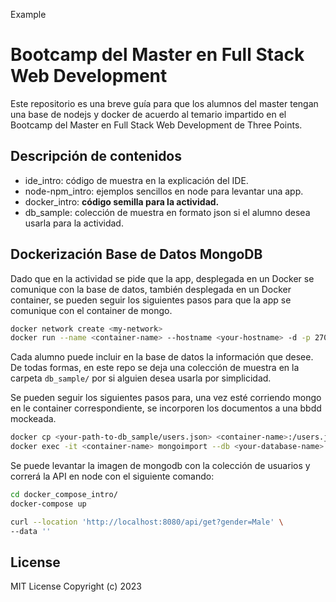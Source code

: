 Example
# Bootcamp del Master en Full Stack Web Development

Este repositorio es una breve guía para que los alumnos del master tengan una base de nodejs y docker de acuerdo al temario impartido en el Bootcamp del Master en Full Stack Web Development de Three Points.

## Descripción de contenidos


* ide_intro: código de muestra en la explicación del IDE.
* node-npm_intro: ejemplos sencillos en node para levantar una app.
* docker_intro: **código semilla para la actividad.**
* db_sample: colección de muestra en formato json si el alumno desea usarla para la actividad.

## Dockerización Base de Datos MongoDB

Dado que en la actividad se pide que la app, desplegada en un Docker se comunique con la base de datos, también desplegada en un Docker container,
se pueden seguir los siguientes pasos para que la app se comunique con el container de mongo.

```bash
docker network create <my-network>
docker run --name <container-name> --hostname <your-hostname> -d -p 27017:27017 --network <my-network> mongo
```

Cada alumno puede incluir en la base de datos la información que desee. 
De todas formas, en este repo se deja una colección de muestra en la carpeta `db_sample/` por si alguien desea usarla por simplicidad.

Se pueden seguir los siguientes pasos para, una vez esté corriendo mongo en le container correspondiente, se incorporen los documentos a una bbdd mockeada.
```bash 
docker cp <your-path-to-db_sample/users.json> <container-name>:/users.json
docker exec -it <container-name> mongoimport --db <your-database-name> --collection <your-collection-name> --file /users.json --jsonArray
```

Se puede levantar la imagen de mongodb con la colección de usuarios y correrá la API en node con el siguiente comando:

```bash
cd docker_compose_intro/
docker-compose up
```
```bash
curl --location 'http://localhost:8080/api/get?gender=Male' \
--data ''
```


## License
MIT License
Copyright (c) 2023
